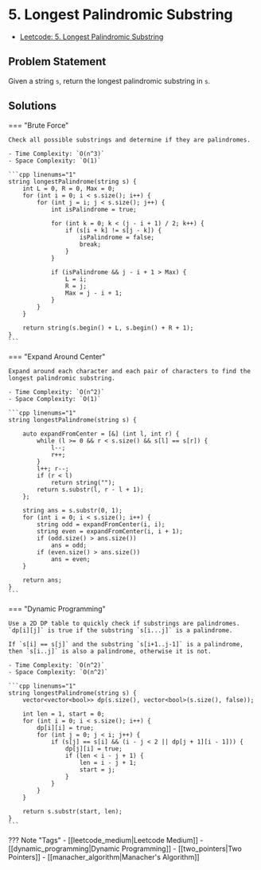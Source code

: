 # 5. Longest Palindromic Substring

- [Leetcode: 5. Longest Palindromic Substring](https://leetcode.com/problems/longest-palindromic-substring/)

## Problem Statement

Given a string `s`, return the longest palindromic substring in `s`.


## Solutions

=== "Brute Force"

    Check all possible substrings and determine if they are palindromes.

    - Time Complexity: `O(n^3)`
    - Space Complexity: `O(1)`

    ```cpp linenums="1"
    string longestPalindrome(string s) {
        int L = 0, R = 0, Max = 0;
        for (int i = 0; i < s.size(); i++) {
            for (int j = i; j < s.size(); j++) {
                int isPalindrome = true;

                for (int k = 0; k < (j - i + 1) / 2; k++) {
                    if (s[i + k] != s[j - k]) {
                        isPalindrome = false;
                        break;
                    }
                }

                if (isPalindrome && j - i + 1 > Max) {
                    L = i;
                    R = j;
                    Max = j - i + 1;
                }
            }
        }

        return string(s.begin() + L, s.begin() + R + 1);
    }
    ```

=== "Expand Around Center"
 
    Expand around each character and each pair of characters to find the longest palindromic substring.

    - Time Complexity: `O(n^2)`
    - Space Complexity: `O(1)`

    ```cpp linenums="1"
    string longestPalindrome(string s) {

        auto expandFromCenter = [&] (int l, int r) {
            while (l >= 0 && r < s.size() && s[l] == s[r]) {
                l--;
                r++;
            }
            l++; r--;
            if (r < l)
                return string("");
            return s.substr(l, r - l + 1);
        };

        string ans = s.substr(0, 1);
        for (int i = 0; i < s.size(); i++) {
            string odd = expandFromCenter(i, i);
            string even = expandFromCenter(i, i + 1);
            if (odd.size() > ans.size())
                ans = odd;
            if (even.size() > ans.size())
                ans = even;
        }

        return ans;
    }
    ```

=== "Dynamic Programming"

    Use a 2D DP table to quickly check if substrings are palindromes. `dp[i][j]` is true if the substring `s[i...j]` is a palindrome.

    If `s[i] == s[j]` and the substring `s[i+1..j-1]` is a palindrome, then `s[i..j]` is also a palindrome, otherwise it is not.

    - Time Complexity: `O(n^2)`
    - Space Complexity: `O(n^2)`

    ```cpp linenums="1"
    string longestPalindrome(string s) {
        vector<vector<bool>> dp(s.size(), vector<bool>(s.size(), false));

        int len = 1, start = 0;
        for (int i = 0; i < s.size(); i++) {
            dp[i][i] = true;
            for (int j = 0; j < i; j++) {
                if (s[j] == s[i] && (i - j < 2 || dp[j + 1][i - 1])) {
                    dp[j][i] = true;
                    if (len < i - j + 1) {
                        len = i - j + 1;
                        start = j;
                    }
                }
            }
        }

        return s.substr(start, len);
    }
    ```

??? Note "Tags"
    - [[leetcode_medium|Leetcode Medium]]
    - [[dynamic_programming|Dynamic Programming]]
    - [[two_pointers|Two Pointers]]
    - [[manacher_algorithm|Manacher's Algorithm]]
